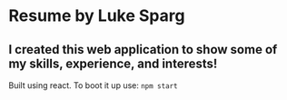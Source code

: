 # Resume by Luke Sparg

## I created this web application to show some of my skills, experience, and interests!

Built using react.
To boot it up use:
```npm start```


